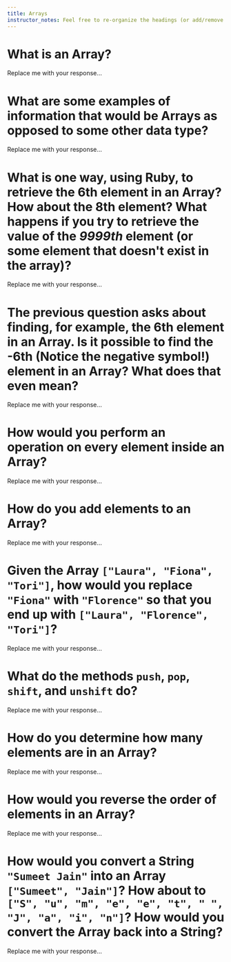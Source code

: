 ```yaml
---
title: Arrays
instructor_notes: Feel free to re-organize the headings (or add/remove headings) below. We included the headings for your benefit, but it's 100% fine if you want to write your responses in some different structure.
---
```


# What is an Array?

Replace me with your response...

# What are some examples of information that would be Arrays as opposed to some other data type?

Replace me with your response...

# What is one way, using Ruby, to retrieve the 6th element in an Array? How about the 8th element? What happens if you try to retrieve the value of the _9999th_ element (or some element that doesn't exist in the array)?

Replace me with your response...

# The previous question asks about finding, for example, the 6th element in an Array. Is it possible to find the **-6th** (Notice the negative symbol!) element in an Array? What does that even mean?

Replace me with your response...

# How would you perform an operation on every element inside an Array?

Replace me with your response...

# How do you add elements to an Array?

Replace me with your response...

# Given the Array `["Laura", "Fiona", "Tori"]`, how would you replace `"Fiona"` with `"Florence"` so that you end up with `["Laura", "Florence", "Tori"]`?

Replace me with your response...

# What do the methods `push`, `pop`, `shift`, and `unshift` do?

Replace me with your response...

# How do you determine how many elements are in an Array?

Replace me with your response...

# How would you reverse the order of elements in an Array?

Replace me with your response...

# How would you convert a String `"Sumeet Jain"` into an Array `["Sumeet", "Jain"]`? How about to `["S", "u", "m", "e", "e", "t", " ", "J", "a", "i", "n"]`? How would you convert the Array back into a String?

Replace me with your response...